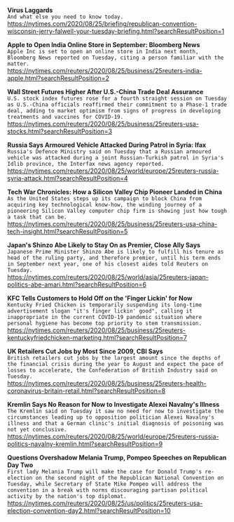 **Virus Laggards**\
`And what else you need to know today.`\
https://nytimes.com/2020/08/25/briefing/republican-convention-wisconsin-jerry-falwell-your-tuesday-briefing.html?searchResultPosition=1

**Apple to Open India Online Store in September: Bloomberg News**\
`Apple Inc is set to open an online store in India next month, Bloomberg News reported on Tuesday, citing a person familiar with the matter.`\
https://nytimes.com/reuters/2020/08/25/business/25reuters-india-apple.html?searchResultPosition=2

**Wall Street Futures Higher After U.S.-China Trade Deal Assurance**\
`U.S. stock index futures rose for a fourth straight session on Tuesday as U.S.-China officials reaffirmed their commitment to a Phase-1 trade deal, adding to market optimism from signs of progress in developing treatments and vaccines for COVID-19.`\
https://nytimes.com/reuters/2020/08/25/business/25reuters-usa-stocks.html?searchResultPosition=3

**Russia Says Armoured Vehicle Attacked During Patrol in Syria: Ifax**\
`Russia's Defence Ministry said on Tuesday that a Russian armoured vehicle was attacked during a joint Russian-Turkish patrol in Syria's Idlib province, the Interfax news agency reported. `\
https://nytimes.com/reuters/2020/08/25/world/europe/25reuters-russia-syria-attack.html?searchResultPosition=4

**Tech War Chronicles: How a Silicon Valley Chip Pioneer Landed in China**\
`As the United States steps up its campaign to block China from acquiring key technological know-how, the winding journey of a pioneering Silicon Valley computer chip firm is showing just how tough a task that can be.`\
https://nytimes.com/reuters/2020/08/25/business/25reuters-usa-china-tech-insight.html?searchResultPosition=5

**Japan's Shinzo Abe Likely to Stay On as Premier, Close Ally Says**\
`Japanese Prime Minister Shinzo Abe is likely to fulfill his tenure as head of the ruling party, and therefore premier, until his term ends in September next year, one of his closest aides told Reuters on Tuesday.`\
https://nytimes.com/reuters/2020/08/25/world/asia/25reuters-japan-politics-abe-amari.html?searchResultPosition=6

**KFC Tells Customers to Hold Off on the 'Finger Lickin' for Now**\
`Kentucky Fried Chicken is temporarily suspending its long-time advertisement slogan "it's finger lickin' good", calling it inappropriate in the current COVID-19 pandemic situation where personal hygiene has become top priority to stem transmission.`\
https://nytimes.com/reuters/2020/08/25/business/25reuters-kentuckyfriedchicken-marketing.html?searchResultPosition=7

**UK Retailers Cut Jobs by Most Since 2009, CBI Says**\
`British retailers cut jobs by the largest amount since the depths of the financial crisis during the year to August and expect the pace of losses to accelerate, the Confederation of British Industry said on Tuesday.`\
https://nytimes.com/reuters/2020/08/25/business/25reuters-health-coronavirus-britain-retail.html?searchResultPosition=8

**Kremlin Says No Reason for Now to Investigate Alexei Navalny's Illness**\
`The Kremlin said on Tuesday it saw no need for now to investigate the circumstances leading up to opposition politician Alexei Navalny's illness and that a German clinic's initial diagnosis of poisoning was not yet conclusive.`\
https://nytimes.com/reuters/2020/08/25/world/europe/25reuters-russia-politics-navalny-kremlin.html?searchResultPosition=9

**Questions Overshadow Melania Trump, Pompeo Speeches on Republican Day Two**\
`First lady Melania Trump will make the case for Donald Trump's re-election on the second night of the Republican National Convention on Tuesday, while Secretary of State Mike Pompeo will address the convention in a break with norms discouraging partisan political activity by the nation's top diplomat.`\
https://nytimes.com/reuters/2020/08/25/us/politics/25reuters-usa-election-convention-day2.html?searchResultPosition=10

